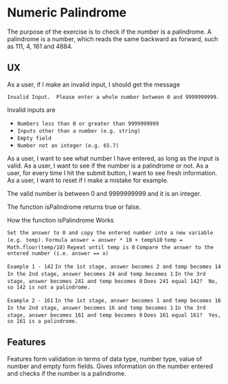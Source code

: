 # Numeric Palindrome

The purpose of the exercise is to check if the number is a palindrome.  A palindrome
is a number, which reads the same backward as forward, such as 111, 4, 161 and 4884.

## UX

As a user, if I make an invalid input, I should get the message

`Invalid Input.  Please enter a whole number between 0 and 9999999999.`

Invalid inputs are
* `Numbers less than 0 or greater than 9999999999`
* `Inputs other than a number (e.g. string)`
* `Empty field`
* `Number not an integer (e.g. 65.7)`

As a user, I want to see what number I have entered, as long as the input is valid.
As a user, I want to see if the number is a palindrome or not.
As a user, for every time I hit the submit button, I want to see fresh information.
As a user, I want to reset if I make a mistake for example.

The valid number is between 0 and 9999999999 and it is an integer.

The function isPalindrome returns true or false.

How the function isPalindrome Works

`Set the answer to 0 and copy the entered number into a new variable (e.g. temp).`
`Formula answer = answer * 10 + temp%10`
`temp = Math.floor(temp/10)`
`Repeat until temp is 0`
`Compare the answer to the entered number (i.e. answer == x)`

`Example 1 - 142`
`In the 1st stage, answer becomes 2 and temp becomes 14`
`In the 2nd stage, answer becomes 24 and temp becomes 1`
`In the 3rd stage, answer becomes 241 and temp becomes 0`
`Does 241 equal 142?  No, so 142 is not a palindrome.`

`Example 2 - 161`
`In the 1st stage, answer becomes 1 and temp becomes 16`
`In the 2nd stage, answer becomes 16 and temp becomes 1`
`In the 3rd stage, answer becomes 161 and temp becomes 0`
`Does 161 equal 161?  Yes, so 161 is a palindrome.`





## Features

Features form validation in terms of data type, number type, value of number and empty form fields.
Gives information on the number entered and checks if the number is a palindrome.
